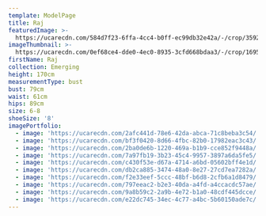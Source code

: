 ```yaml
---
template: ModelPage
title: Raj
featuredImage: >-
  https://ucarecdn.com/584d7f23-6ffa-4cc4-b0ff-ec99db32e42a/-/crop/3592x2447/0,294/-/preview/
imageThumbnail: >-
  https://ucarecdn.com/0ef68ce4-dde0-4ec0-8935-3cfd668bdaa3/-/crop/1695x2163/1070,344/-/preview/
firstName: Raj
collection: Emerging
height: 170cm
measurementType: bust
bust: 79cm
waist: 61cm
hips: 89cm
size: 6-8
shoeSize: '8'
imagePortfolio:
  - image: 'https://ucarecdn.com/2afc441d-78e6-42da-abca-71c8beba3c54/'
  - image: 'https://ucarecdn.com/bf3f0420-8d66-4fbc-82b0-17982eac3c43/'
  - image: 'https://ucarecdn.com/2ba0de6b-1220-469a-b1b9-cce852f9448a/'
  - image: 'https://ucarecdn.com/7a97fb19-3b23-45c4-9957-3897a6da5fe5/'
  - image: 'https://ucarecdn.com/c430f53e-d67a-4714-a6bd-05602bff4e1d/'
  - image: 'https://ucarecdn.com/db2ca885-3474-48a0-8e27-27cd7ea7282a/'
  - image: 'https://ucarecdn.com/f2e33eef-5ccc-48bf-b6d8-2cfb6a1d8479/'
  - image: 'https://ucarecdn.com/797eeac2-b2e3-40da-a4fd-a4ccacdc57ae/'
  - image: 'https://ucarecdn.com/9a8b59c2-2a9b-4e72-b1a0-48cdf445dcce/'
  - image: 'https://ucarecdn.com/e22dc745-34ec-4c77-a4bc-5b60150ade7c/'
---
```


